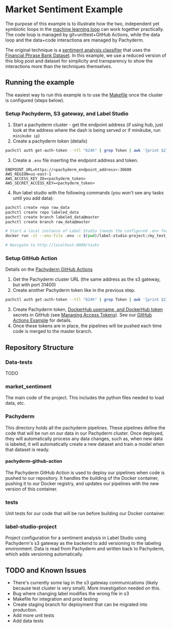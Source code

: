 # Market Sentiment Example
The purpose of this example is to illustrate how the two, independent yet symbiotic loops in the [machine learning loop](https://jimmymwhitaker.medium.com/completing-the-machine-learning-loop-e03c784eaab4) can work together practically. The code loop is managed by git+unittest+GitHub Actions, while the data loop and the data+code interactiona are managed by Pachyderm. 

The original technique is a [sentiment analysis classifier](https://github.com/yuki678/financial-phrase-bert/blob/master/SA_Model_Comparison_Finphrase.ipynb) that uses the [Financial Phrase Bank Dataset](https://www.researchgate.net/profile/Pekka_Malo/publication/251231364_FinancialPhraseBank-v10). In this example, we use a reduced version of this blog post and dataset for simplicity and transparency to show the interactions more than the techniques themselves. 


## Running the example
The easiest way to run this example is to use the [Makefile](./Makefile) once the cluster is configured (steps below).


### Setup Pachyderm, S3 gateway, and Label Studio
1. Start a pachyderm cluster - get the endpoint address (if using hub, just look at the address where the dash is being served or if minikube, run `minikube ip`)
2. Create a pachyderm token (details)
```bash
pachctl auth get-auth-token --ttl "624h" | grep Token | awk '{print $2}'
```
3. Create a `.env` file inserting the endpoint address and token. 
```
ENDPOINT_URL=https://<pachyderm_endpoint_address>:30600
AWS_REGION=us-east-1
AWS_ACCESS_KEY_ID=<pachyderm_token>
AWS_SECRET_ACCESS_KEY=<pachyderm_token>
```
4. Run label studio with the following commands (you won't see any tasks until you add data):
```bash
pachctl create repo raw_data
pachctl create repo labeled_data
pachctl create branch labeled_data@master
pachctl create branch raw_data@master

# Start a local instance of Label Studio (needs the configured .env for the Pach s3 gateway)
docker run -it --env-file .env -v $(pwd)/label-studio-project:/my_text_project -p 8080:8080 jimmywhitaker/label-studio:pach-ls0.9

# Navigate to http://localhost:8080/tasks
```

### Setup GitHub Action
Details on the [Pachyderm GitHub Actions](https://github.com/pachyderm/pachyderm-actions)
1. Get the Pachyderm cluster URL (the same address as the s3 gateway, but with port 31400)
2. Create another Pachyderm token like in the previous step.
```bash
pachctl auth get-auth-token --ttl "624h" | grep Token | awk '{print $2}'
```
3. Create Pachyderm token, [DockerHub username, and DockerHub token](https://docs.docker.com/docker-hub/access-tokens/) secrets in GitHub (see [Managing Access Tokens](https://docs.docker.com/docker-hub/access-tokens/)). See our [GitHub Actions Example](https://github.com/pachyderm/pachyderm-gha#running-this-example) for details. 
4. Once these tokens are in place, the pipelines will be pushed each time code is merged to the master branch.

## Repository Structure

### Data-tests
TODO

### market_sentiment
The main code of the project. This includes the python files needed to load data, etc. 

### Pachyderm
This directory holds all the pachyderm pipelines. These pipelines define the code that will be run on our data in our Pachyderm cluster. Once deployed, they will automatically process any data changes, such as, when new data is labeled, it will automatically create a new dataset and train a model when that dataset is ready. 

#### **pachyderm-github-action**

The Pachyderm GitHub Action is used to deploy our pipelines when code is pushed to our repository. It handles the building of the Docker container, pushing it to our Docker registry, and updates our pipelines with the new version of this container. 

### tests
Unit tests for our code that will be run before building our Docker container. 

### label-studio-project
Project configuration for a sentiment analysis in Label Studio using Pachyderm's s3 gateway as the backend to add versioning to the labeling environment. Data is read from Pachyderm and written back to Pachyderm, which adds versioning automatically. 

## TODO and Known Issues

* There's currently some lag in the s3 gateway communications (likely because test cluster is very small). More investigation needed on this. 
* Bug where changing label modifies the wrong file in s3
* Makefile for integration and prod testing
* Create staging branch for deployment that can be migrated into production. 
* Add more unit tests
* Add data tests